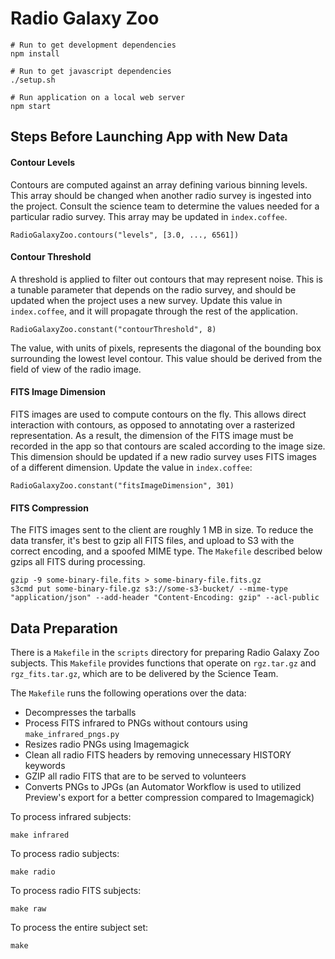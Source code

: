 
# Radio Galaxy Zoo
  
    # Run to get development dependencies
    npm install
    
    # Run to get javascript dependencies
    ./setup.sh
    
    # Run application on a local web server
    npm start


## Steps Before Launching App with New Data

#### Contour Levels

Contours are computed against an array defining various binning levels. This array should be changed when another radio survey is ingested into the project. Consult the science team to determine the values needed for a particular radio survey. This array may be updated in `index.coffee`.

    RadioGalaxyZoo.contours("levels", [3.0, ..., 6561])

#### Contour Threshold

A threshold is applied to filter out contours that may represent noise. This is a tunable parameter that depends on the radio survey, and should be updated when the project uses a new survey. Update this value in `index.coffee`, and it will propagate through the rest of the application.

    RadioGalaxyZoo.constant("contourThreshold", 8)

The value, with units of pixels, represents the diagonal of the bounding box surrounding the lowest level contour. This value should be derived from the field of view of the radio image.

#### FITS Image Dimension

FITS images are used to compute contours on the fly. This allows direct interaction with contours, as opposed to annotating over a rasterized representation. As a result, the dimension of the FITS image must be recorded in the app so that contours are scaled according to the image size. This dimension should be updated if a new radio survey uses FITS images of a different dimension. Update the value in `index.coffee`:

    RadioGalaxyZoo.constant("fitsImageDimension", 301)

#### FITS Compression

The FITS images sent to the client are roughly 1 MB in size. To reduce the data transfer, it's best to gzip all FITS files, and upload to S3 with the correct encoding, and a spoofed MIME type. The `Makefile` described below gzips all FITS during processing.
    
    gzip -9 some-binary-file.fits > some-binary-file.fits.gz
    s3cmd put some-binary-file.gz s3://some-s3-bucket/ --mime-type "application/json" --add-header "Content-Encoding: gzip" --acl-public

## Data Preparation

There is a `Makefile` in the `scripts` directory for preparing Radio Galaxy Zoo subjects. This `Makefile` provides functions that operate on `rgz.tar.gz` and `rgz_fits.tar.gz`, which are to be delivered by the Science Team.

The `Makefile` runs the following operations over the data:
  
  * Decompresses the tarballs
  * Process FITS infrared to PNGs without contours using `make_infrared_pngs.py`
  * Resizes radio PNGs using Imagemagick
  * Clean all radio FITS headers by removing unnecessary HISTORY keywords
  * GZIP all radio FITS that are to be served to volunteers
  * Converts PNGs to JPGs (an Automator Workflow is used to utilized Preview's export for a better compression compared to Imagemagick)

To process infrared subjects:

    make infrared

To process radio subjects:

    make radio

To process radio FITS subjects:

    make raw

To process the entire subject set:

    make

